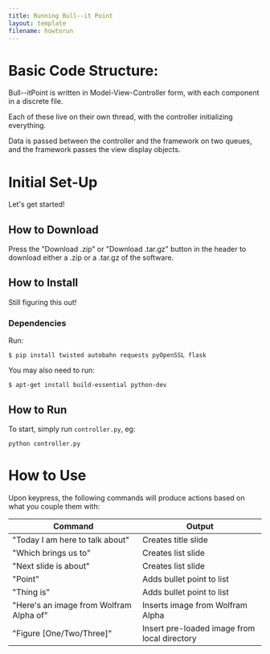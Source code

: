 ```yaml
---
title: Running Bull--it Point
layout: template
filename: howtorun
---
```



# Basic Code Structure:

Bull--itPoint is written in Model-View-Controller form, with each component in a discrete file.

Each of these live on their own thread, with the controller initializing everything.

Data is passed between the controller and the framework on two queues, and the framework passes the view display objects.

# Initial Set-Up

Let's get started!

## How to Download

Press the "Download .zip" or "Download .tar.gz" button in the header to download either a .zip  or a .tar.gz of the software.

## How to Install

Still figuring this out!

### Dependencies

Run:

```
$ pip install twisted autobahn requests pyOpenSSL flask
```

You may also need to run:

```
$ apt-get install build-essential python-dev
```

## How to Run

To start, simply run `controller.py`, eg:

```
python controller.py
```

# How to Use

Upon keypress, the following commands will produce actions based on what you couple them with:

| Command | Output |
| ------- | ------ |
| "Today I am here to talk about" | Creates title slide |
| "Which brings us to" | Creates list slide |
| "Next slide is about" | Creates list slide |
| "Point" | Adds bullet point to list |
| "Thing is" | Adds bullet point to list |
| "Here's an image from Wolfram Alpha of" | Inserts image from Wolfram Alpha |
| "Figure [One/Two/Three]" | Insert pre-loaded image from local directory |

